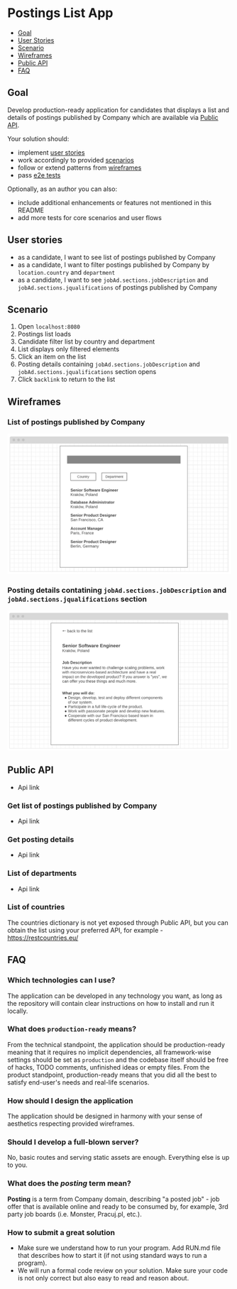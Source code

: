 # Postings List App

- [Goal](#goal)
- [User Stories](#user-stories)
- [Scenario](#scenario)
- [Wireframes](#wireframes)
- [Public API](#public-api)
- [FAQ](#faq)

<a name="#goal"></a>

## Goal

Develop production-ready application for candidates that displays a list and details of postings published by Company which are available via [Public API](#public-api).

Your solution should:

- implement [user stories](#user-stories)
- work accordingly to provided [scenarios](#scenario)
- follow or extend patterns from [wireframes](#wireframes)
- pass [e2e tests](tests/README.md)

Optionally, as an author you can also:

- include additional enhancements or features not mentioned in this README
- add more tests for core scenarios and user flows

<a name="#user-stories"></a>

## User stories

- as a candidate, I want to see list of postings published by Company
- as a candidate, I want to filter postings published by Company by `location.country` and `department`
- as a candidate, I want to see `jobAd.sections.jobDescription` and `jobAd.sections.jqualifications` of postings published by Company

<a name="#scenario"></a>

## Scenario

1. Open `localhost:8080`
2. Postings list loads
3. Candidate filter list by country and department
4. List displays only filtered elements
5. Click an item on the list
6. Posting details containing `jobAd.sections.jobDescription` and `jobAd.sections.jqualifications` section opens
7. Click `backlink` to return to the list

<a name="#wireframes"></a>

## Wireframes

### List of postings published by Company

!["sr-app-list-design.png"](media/sr-app-list-design.png)

### Posting details contatining `jobAd.sections.jobDescription` and `jobAd.sections.jqualifications` section

!["sr-app-details-design.png"](media/sr-app-details-design.png)

<a name="#public-api"></a>

## Public API
* Api link

### Get list of postings published by Company
* Api link

### Get posting details
* Api link

### List of departments
* Api link

### List of countries

The countries dictionary is not yet exposed through Public API, but you can obtain the list using your preferred API, for example - https://restcountries.eu/

<a name="#faq"></a>

## FAQ

### Which technologies can I use?

The application can be developed in any technology you want, as long as the repository will contain clear instructions on how to install and run it locally.

### What does `production-ready` means?

From the technical standpoint, the application should be production-ready meaning that it requires no implicit dependencies, all framework-wise settings should be set as `production` and the codebase itself should be free of hacks, TODO comments, unfinished ideas or empty files. From the product standpoint, production-ready means that you did all the best to satisfy end-user's needs and real-life scenarios.

### How should I design the application

The application should be designed in harmony with your sense of aesthetics respecting provided wireframes.

### Should I develop a full-blown server?

No, basic routes and serving static assets are enough. Everything else is up to you.

### What does the _posting_ term mean?

**Posting** is a term from Company domain, describing "a posted job" - job offer that is available online and ready to be consumed by, for example, 3rd party job boards (i.e. Monster, Pracuj.pl, etc.).

### How to submit a great solution

- Make sure we understand how to run your program. Add RUN.md file that describes how to start it (if not using standard ways to run a program).
- We will run a formal code review on your solution. Make sure your code is not only correct but also easy to read and reason about.

